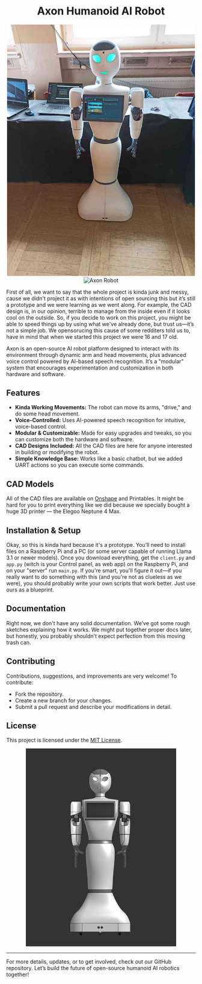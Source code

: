 <div align="center">
  <h1>Axon Humanoid AI Robot</h1>
  <img src="/.github/1.jpg" alt="Axon Robot" width="500"/>
</div>
<div align="center">
  <img src="/.github/axongif1.gif" alt="Axon Robot" width="500"/>
</div>


First of all, we want to say that the whole project is kinda junk and messy, cause we didn't project it as with intentions of open sourcing this but it’s still a prototype and we were learning as we went along. For example, the CAD design is, in our opinion, terrible to manage from the inside even if it looks cool on the outside. So, if you decide to work on this project, you might be able to speed things up by using what we've already done, but trust us—it’s not a simple job. We opensorucing this cause of some redditers told us to, have in mind that when we started this project we were 16 and 17 old.

Axon is an open-source AI robot platform designed to interact with its environment through dynamic arm and head movements, plus advanced voice control powered by AI-based speech recognition. It’s a "modular" system that encourages experimentation and customization in both hardware and software.

## Features

- **Kinda Working Movements:** The robot can move its arms, "drive," and do some head movement.
- **Voice-Controlled:** Uses AI-powered speech recognition for intuitive, voice-based control.
- **Modular & Customizable:** Made for easy upgrades and tweaks, so you can customize both the hardware and software.
- **CAD Designs Included:** All the CAD files are here for anyone interested in building or modifying the robot.
- **Simple Knowledge Base:** Works like a basic chatbot, but we added UART actions so you can execute some commands.

## CAD Models

All of the CAD files are available on [Onshape]([https://www.onshape.com](https://cad.onshape.com/documents/940cdfcdb0dfad6e1a4b6d02/w/9cf2ed19ea888e5cc5dfd799/e/9b8e8ab3c406b01155d91643)) and Printables. It might be hard for you to print everything like we did because we specially bought a huge 3D printer — the Elegoo Neptune 4 Max.

## Installation & Setup

Okay, so this is kinda hard because it's a prototype. You’ll need to install files on a Raspberry Pi and a PC (or some server capable of running Llama 3.1 or newer models). Once you download everything, get the `client.py` and `app.py` (witch is your Control panel, as web app) on the Raspberry Pi, and on your "server" run `main.py`. If you're smart, you'll figure it out—if you really want to do something with this (and you're not as clueless as we were), you should probably write your own scripts that work better. Just use ours as a blueprint.

## Documentation

Right now, we don't have any solid documentation. We’ve got some rough sketches explaining how it works. We might put together proper docs later, but honestly, you probably shouldn’t expect perfection from this moving trash can.

## Contributing

Contributions, suggestions, and improvements are very welcome! To contribute:

- Fork the repository.
- Create a new branch for your changes.
- Submit a pull request and describe your modifications in detail.

## License

This project is licensed under the [MIT License](LICENSE).

<div align="center">
  <img src="/.github/2.jpg" alt="Axon CAD Design" width="400"/>
</div>

---

For more details, updates, or to get involved, check out our GitHub repository. Let’s build the future of open-source humanoid AI robotics together!
